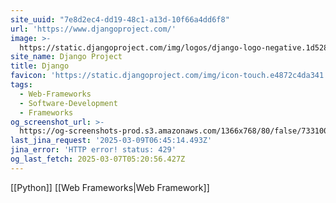 ```yaml
---
site_uuid: "7e8d2ec4-dd19-48c1-a13d-10f66a4dd6f8"
url: 'https://www.djangoproject.com/'
image: >-
  https://static.djangoproject.com/img/logos/django-logo-negative.1d528e2cb5fb.png
site_name: Django Project
title: Django
favicon: 'https://static.djangoproject.com/img/icon-touch.e4872c4da341.png'
tags:
  - Web-Frameworks
  - Software-Development
  - Frameworks
og_screenshot_url: >-
  https://og-screenshots-prod.s3.amazonaws.com/1366x768/80/false/7331003f4e8f8f20cfd89538185f704112adb0ffab5a76075f73fb0a1f6d20cd.jpeg
last_jina_request: '2025-03-09T06:45:14.493Z'
jina_error: 'HTTP error! status: 429'
og_last_fetch: 2025-03-07T05:20:56.427Z
---
```

[[Python]] [[Web Frameworks|Web Framework]]
